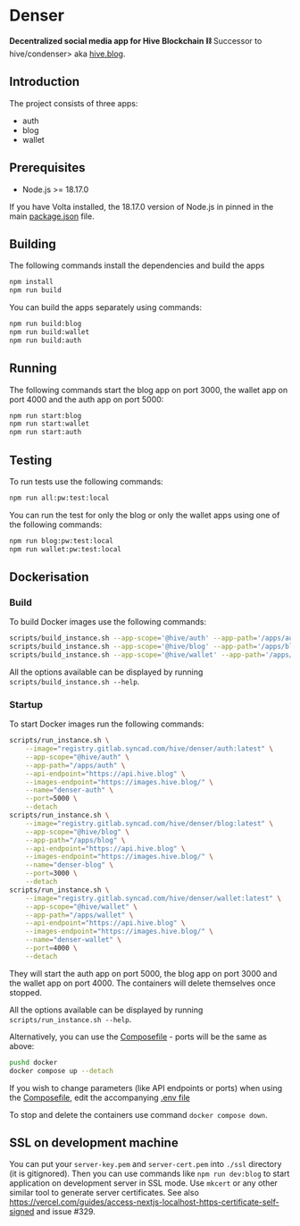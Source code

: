 # Denser

**Decentralized social media app for Hive Blockchain ⛓️**
Successor to hive/condenser> aka [hive.blog](https://hive.blog/).

## Introduction

The project consists of three apps:

- auth
- blog
- wallet

## Prerequisites

- Node.js >= 18.17.0

If you have Volta installed, the 18.17.0 version of Node.js in pinned in the main [package.json](package.json) file.

## Building

The following commands install the dependencies and build the apps

```bash
npm install
npm run build
```

You can build the apps separately using commands:

```bash
npm run build:blog
npm run build:wallet
npm run build:auth
```

## Running

The following commands start the blog app on port 3000, the wallet app on port 4000 and the auth app on port 5000:

```bash
npm run start:blog
npm run start:wallet
npm run start:auth
```

## Testing

To run tests use the following commands:

```bash
npm run all:pw:test:local
```

You can run the test for only the blog or only the wallet apps using one of the following commands:

```bash
npm run blog:pw:test:local
npm run wallet:pw:test:local
```

## Dockerisation

### Build

To build Docker images use the following commands:

```bash
scripts/build_instance.sh --app-scope='@hive/auth' --app-path='/apps/auth' --app-name='auth' "$(pwd)"
scripts/build_instance.sh --app-scope='@hive/blog' --app-path='/apps/blog' --app-name='blog' "$(pwd)"
scripts/build_instance.sh --app-scope='@hive/wallet' --app-path='/apps/wallet' --app-name='wallet' "$(pwd)"
```

All the options available can be displayed by running `scripts/build_instance.sh --help`.

### Startup

To start Docker images run the following commands:

```bash
scripts/run_instance.sh \
    --image="registry.gitlab.syncad.com/hive/denser/auth:latest" \
    --app-scope="@hive/auth" \
    --app-path="/apps/auth" \
    --api-endpoint="https://api.hive.blog" \
    --images-endpoint="https://images.hive.blog/" \
    --name="denser-auth" \
    --port=5000 \
    --detach
scripts/run_instance.sh \
    --image="registry.gitlab.syncad.com/hive/denser/blog:latest" \
    --app-scope="@hive/blog" \
    --app-path="/apps/blog" \
    --api-endpoint="https://api.hive.blog" \
    --images-endpoint="https://images.hive.blog/" \
    --name="denser-blog" \
    --port=3000 \
    --detach
scripts/run_instance.sh \
    --image="registry.gitlab.syncad.com/hive/denser/wallet:latest" \
    --app-scope="@hive/wallet" \
    --app-path="/apps/wallet" \
    --api-endpoint="https://api.hive.blog" \
    --images-endpoint="https://images.hive.blog/" \
    --name="denser-wallet" \
    --port=4000 \
    --detach
```

They will start the auth app on port 5000, the blog app on port 3000 and the wallet app on port 4000.
The containers will delete themselves once stopped.

All the options available can be displayed by running `scripts/run_instance.sh --help`.

Alternatively, you can use the [Composefile](docker/docker-compose.yml) - ports will be the same as above:

```bash
pushd docker
docker compose up --detach
```

If you wish to change parameters (like API endpoints or ports) when
using the [Composefile](docker/docker-compose.yml), edit the
accompanying [.env file](docker/.env)

To stop and delete the containers use command `docker compose down`.

## SSL on development machine

You can put your `server-key.pem` and `server-cert.pem` into `./ssl`
directory (it is gitignored). Then you can use commands like `npm run
dev:blog` to start application on development server in SSL mode. Use
`mkcert` or any other similar tool to generate server certificates. See
also
https://vercel.com/guides/access-nextjs-localhost-https-certificate-self-signed
and issue #329.
